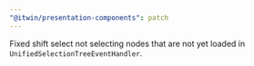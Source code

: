 ```yaml
---
"@itwin/presentation-components": patch
---
```


Fixed shift select not selecting nodes that are not yet loaded in `UnifiedSelectionTreeEventHandler`.
